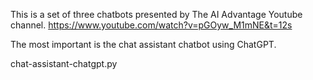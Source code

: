 This is a set of three chatbots presented by The AI Advantage Youtube channel.
https://www.youtube.com/watch?v=pGOyw_M1mNE&t=12s

The most important is the chat assistant chatbot using ChatGPT.

chat-assistant-chatgpt.py




